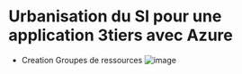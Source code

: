 # Urbanisation du SI pour une application 3tiers avec Azure 
- Creation Groupes de ressources
![image](https://github.com/user-attachments/assets/b8276b0e-9495-4d68-b82e-584a8305547e)
